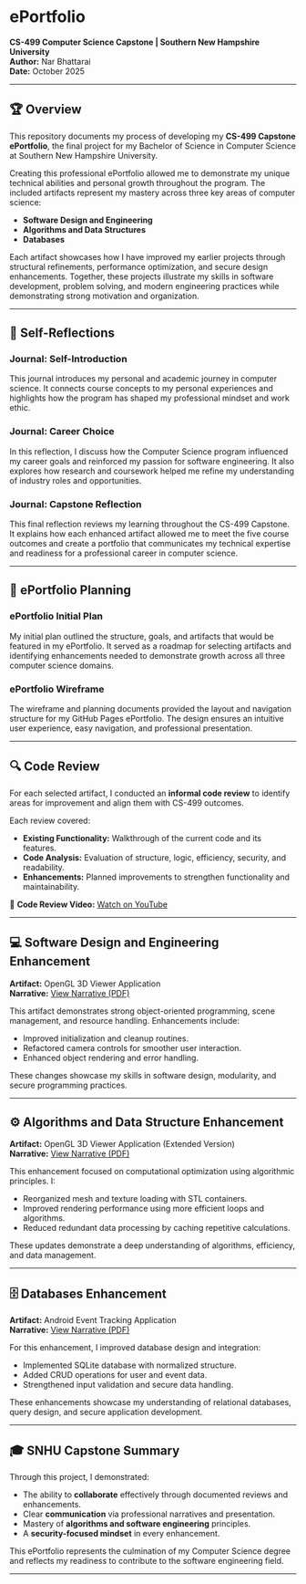 # ePortfolio  
**CS-499 Computer Science Capstone | Southern New Hampshire University**  
**Author:** Nar Bhattarai  
**Date:** October 2025  

---

## 🏆 Overview
This repository documents my process of developing my **CS-499 Capstone ePortfolio**, the final project for my Bachelor of Science in Computer Science at Southern New Hampshire University.  

Creating this professional ePortfolio allowed me to demonstrate my unique technical abilities and personal growth throughout the program. The included artifacts represent my mastery across three key areas of computer science:

- **Software Design and Engineering**  
- **Algorithms and Data Structures**  
- **Databases**

Each artifact showcases how I have improved my earlier projects through structural refinements, performance optimization, and secure design enhancements. Together, these projects illustrate my skills in software development, problem solving, and modern engineering practices while demonstrating strong motivation and organization.

---

## 🧠 Self-Reflections

### Journal: Self-Introduction
This journal introduces my personal and academic journey in computer science. It connects course concepts to my personal experiences and highlights how the program has shaped my professional mindset and work ethic.

### Journal: Career Choice
In this reflection, I discuss how the Computer Science program influenced my career goals and reinforced my passion for software engineering. It also explores how research and coursework helped me refine my understanding of industry roles and opportunities.

### Journal: Capstone Reflection
This final reflection reviews my learning throughout the CS-499 Capstone. It explains how each enhanced artifact allowed me to meet the five course outcomes and create a portfolio that communicates my technical expertise and readiness for a professional career in computer science.

---

## 🧩 ePortfolio Planning

### ePortfolio Initial Plan
My initial plan outlined the structure, goals, and artifacts that would be featured in my ePortfolio. It served as a roadmap for selecting artifacts and identifying enhancements needed to demonstrate growth across all three computer science domains.

### ePortfolio Wireframe
The wireframe and planning documents provided the layout and navigation structure for my GitHub Pages ePortfolio. The design ensures an intuitive user experience, easy navigation, and professional presentation.

---

## 🔍 Code Review
For each selected artifact, I conducted an **informal code review** to identify areas for improvement and align them with CS-499 outcomes.  

Each review covered:
- **Existing Functionality:** Walkthrough of the current code and its features.  
- **Code Analysis:** Evaluation of structure, logic, efficiency, security, and readability.  
- **Enhancements:** Planned improvements to strengthen functionality and maintainability.

🎥 **Code Review Video:** [Watch on YouTube](https://youtu.be/YOUR_VIDEO_LINK)

---

## 💻 Software Design and Engineering Enhancement
**Artifact:** OpenGL 3D Viewer Application  
**Narrative:** [View Narrative (PDF)](narratives/software-design-narrative.pdf)

This artifact demonstrates strong object-oriented programming, scene management, and resource handling. Enhancements include:
- Improved initialization and cleanup routines.
- Refactored camera controls for smoother user interaction.
- Enhanced object rendering and error handling.

These changes showcase my skills in software design, modularity, and secure programming practices.

---

## ⚙️ Algorithms and Data Structure Enhancement
**Artifact:** OpenGL 3D Viewer Application (Extended Version)  
**Narrative:** [View Narrative (PDF)](narratives/algorithms-narrative.pdf)

This enhancement focused on computational optimization using algorithmic principles. I:
- Reorganized mesh and texture loading with STL containers.
- Improved rendering performance using more efficient loops and algorithms.
- Reduced redundant data processing by caching repetitive calculations.

These updates demonstrate a deep understanding of algorithms, efficiency, and data management.

---

## 🗄️ Databases Enhancement
**Artifact:** Android Event Tracking Application  
**Narrative:** [View Narrative (PDF)](narratives/database-narrative.pdf)

For this enhancement, I improved database design and integration:
- Implemented SQLite database with normalized structure.
- Added CRUD operations for user and event data.
- Strengthened input validation and secure data handling.

These enhancements showcase my understanding of relational databases, query design, and secure application development.

---

## 🎓 SNHU Capstone Summary
Through this project, I demonstrated:
- The ability to **collaborate** effectively through documented reviews and enhancements.  
- Clear **communication** via professional narratives and presentation.  
- Mastery of **algorithms and software engineering** principles.  
- A **security-focused mindset** in every enhancement.  

This ePortfolio represents the culmination of my Computer Science degree and reflects my readiness to contribute to the software engineering field.

---

